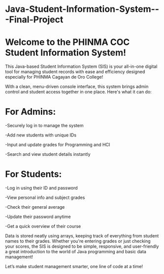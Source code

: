 # Java-Student-Information-System---Final-Project
# Welcome to the PHINMA COC Student Information System!
This Java-based Student Information System (SIS) is your all-in-one digital tool for managing student records with ease and efficiency designed especially for PHINMA Cagayan de Oro College!

With a clean, menu-driven console interface, this system brings admin control and student access together in one place. Here's what it can do:

# For Admins:

-Securely log in to manage the system

-Add new students with unique IDs

-Input and update grades for Programming and HCI

-Search and view student details instantly

# For Students:

-Log in using their ID and password

-View personal info and subject grades

-Check their general average

-Update their password anytime

-Get a quick overview of their course

Data is stored neatly using arrays, keeping track of everything from student names to their grades. Whether you're entering grades or just checking your scores, the SIS is designed to be simple, responsive, and user-friendly a great introduction to the world of Java programming and basic data management!

Let’s make student management smarter, one line of code at a time!

